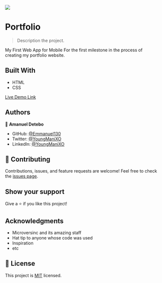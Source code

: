 ![](https://img.shields.io/badge/Microverse-blueviolet)
# Portfolio

> Description the project.

My First Web App for Mobile For the first milestone in the process of creating my portfolio website.

## Built With

- HTML
- CSS

[Live Demo Link](https://emmanuel130.github.io/Portfolio/)

## Authors

👤 **Amanuel Detebo**
- GitHub: [@Emmanuel130](https://github.com/Emmanuel130)
- Twitter: [@YoungManiXO](https://twitter.com/YoungManiXO)
- LinkedIn: [@YoungManiXO](https://www.linkedin.com/in/YoungManiXO)

## 🤝 Contributing
Contributions, issues, and feature requests are welcome!
Feel free to check the [issues page](../../issues/).

## Show your support
Give a ⭐️ if you like this project!

## Acknowledgments
- Microversinc and its amazing staff
- Hat tip to anyone whose code was used
- Inspiration
- etc

## 📝 License
This project is [MIT](./MIT.md) licensed.
